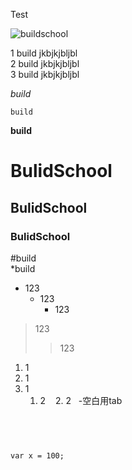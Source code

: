 Test

![buildschool](https://i.imgur.com/Q89wwdR.jpg")

1 build jkbjkjbljbl  
2 build jkbjkjbljbl  
3 build jkbjkjbljbl  

*build*

    build

**build**

# BulidSchool
## BulidSchool
### BulidSchool

\#build  
\*build

* 123
  * 123
    * 123
    
> 123  
>>123


1. 1
2. 1
3. 1
    1. 2
    2. 2    -空白用tab
    
    
---

```charp
var x = 100;
```
